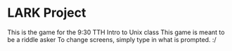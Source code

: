# LARK Project

This is the game for the 9:30 TTH Intro to Unix class
This game is meant to be a riddle asker
To change screens, simply type in what is prompted.
:/
